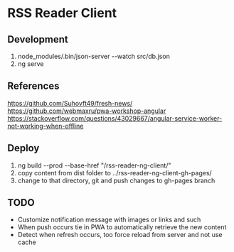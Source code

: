 # RSS Reader Client

## Development

1. node_modules/.bin/json-server --watch src/db.json
1. ng serve

## References

https://github.com/Suhovft49/fresh-news/
https://github.com/webmaxru/pwa-workshop-angular
https://stackoverflow.com/questions/43029667/angular-service-worker-not-working-when-offline

## Deploy

1. ng build --prod --base-href "/rss-reader-ng-client/"
1. copy content from dist folder to ../rss-reader-ng-client-gh-pages/
1. change to that directory, git and push changes to gh-pages branch

## TODO

- Customize notification message with images or links and such
- When push occurs tie in PWA to automatically retrieve the new content
- Detect when refresh occurs, too force reload from server and not use cache
